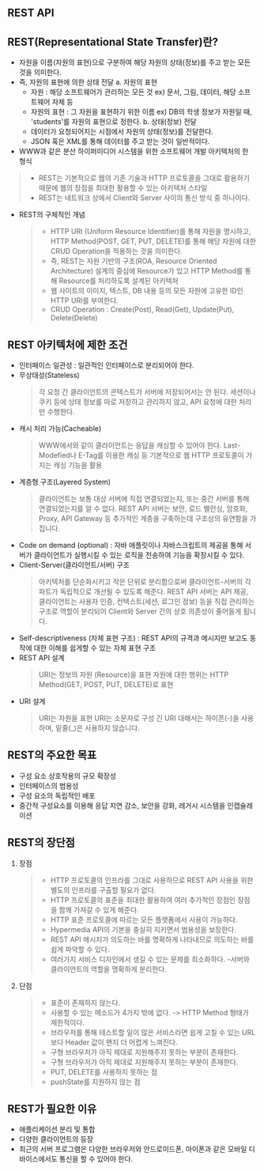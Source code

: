 ## REST API
## REST(Representational State Transfer)란?
- 자원을 이름(자원의 표현)으로 구분하여 해당 자원의 상태(정보)를 주고 받는 모든 것을 의미한다.
- 즉, 자원의 표현에 의한 상태 전달
a. 자원의 표현
	- 자원 : 해당 소프트웨어가 관리하는 모든 것 ex) 문서, 그림, 데이터, 해당 소프트웨어 자체 등
	- 자원의 표현 : 그 자원을 표현하기 위한 이름 ex) DB의 학생 정보가 자원일 때, 'students'를 자원의 표현으로 정한다.
b. 상태(정보) 전달
	- 데이터가 요청되어지는 시점에서 자원의 상태(정보)를 전달한다.
	- JSON 혹은 XML를 통해 데이터를 주고 받는 것이 일반적이다.
- WWW과 같은 분산 하이퍼미디어 시스템을 위한 소프트웨어 개발 아키텍처의 한 형식
> - REST는 기본적으로 웹의 기존 기술과 HTTP 프로토콜을 그대로 활용하기 때문에 웹의 장점을 최대한 활용할 수 있는 아키텍처 스타일
> - REST는 네트워크 상에서 Client와 Server 사이의 통신 방식 중 하나이다.
- REST의 구체적인 개념
	> - HTTP URI (Uniform Resource Identifier)를 통해 자원을 명시하고, HTTP Method(POST, GET, PUT, DELETE)를 통해 해당 자원에 대한 CRUD Operation을 적용하는 것을 의미한다.
	> - 즉, REST는 자원 기반의 구조(ROA, Resource Oriented Architecture) 설계의 중심에 Resource가 있고 HTTP Method를 통해 Resource를 처리하도록 설계된 아키텍처
	> - 웹 사이트의 이미지, 텍스트, DB 내용 등의 모든 자원에 고유한 ID인 HTTP URI를 부여한다.
	> - CRUD Operation : Create(Post), Read(Get), Update(Put), Delete(Delete) 

## REST 아키텍처에 제한 조건
- 인터페이스 일관성 : 일관적인 인터페이스로 분리되어야 한다.
- 무상태성(Stateless)
	> 각 요청 간 클라이언트의 콘텍스트가 서버에 저장되어서는 안 된다.
	> 세션이나 쿠키 등에 상태 정보를 따로 저장하고 관리하지 않고, API 요청에 대한 처리만 수행한다.
- 캐시 처리 가능(Cacheable)
	> WWW에서와 같이 클라이언트는 응답을 캐싱할 수 있어야 한다.
	> Last-Modefied나 E-Tag를 이용한 캐싱 등 기본적으로 웹 HTTP 프로토콜이 가지는 캐싱 기능을 활용
- 계층형 구조(Layered System)
	> 클라이언트는 보통 대상 서버에 직접 연결되었는지, 또는 중간 서버를 통해 연결되었는지를 알 수 없다.
	> REST API 서버는 보안, 로드 밸런싱, 암호화, Proxy, API Gateway 등 추가적인 계층을 구축하는데 구조상의 유연함을 가집니다.
- Code on demand (optional) : 자바 애플릿이나 자바스크립트의 제공을 통해 서버가 클라이언트가 실행시킬 수 있는 로직을 전송하여 기능을 확장시킬 수 있다.
- Client-Server(클라이언트/서버) 구조
	> 아키텍처를 단순화시키고 작은 단위로 분리함으로써 클라이언트-서버의 각 파트가 독립적으로 개선될 수 있도록 해준다.
	> REST API 서버는 API 제공, 클라이언트는 사용자 인증, 컨텍스트(세션, 로그인 정보) 등을 직접 관리하는 구조로 역할이 분리되어 Client와 Server 간의 상호 의존성이 줄어들게 됩니다.
- Self-descriptiveness (자체 표현 구조) : REST API의 규격과 메시지만 보고도 동작에 대한 이해를 쉽게할 수 있는 자체 표현 구조
- REST API 설계
	> URI는 정보의 자원 (Resource)을 표현
	> 자원에 대한 행위는 HTTP Method(GET, POST, PUT, DELETE)로 표현
- URI 설계
	> URI는 자원을 표현
	> URI는 소문자로 구성
	> 긴 URI 대해서는 하이픈(-)을 사용하며, 밑줄(_)은 사용하지 않습니다.

## REST의 주요한 목표
- 구성 요소 상호작용의 규모 확장성
- 인터페이스의 범용성
- 구성 요소의 독립적인 배포
- 중간적 구성요소를 이용해 응답 지연 감소, 보안을 강화, 레거시 시스템을 인캡슐레이션

## REST의 장단점
1. 장점
	> - HTTP 프로토콜의 인프라를 그대로 사용하므로 REST API 사용을 위한 별도의 인프라를 구출할 필요가 없다.
	> - HTTP 프로토콜의 표준을 최대한 활용하여 여러 추가적인 장점인 장점을 함께 가져갈 수 있게 해준다.
	> - HTTP 표준 프로토콜에 따르는 모든 플랫폼에서 사용이 가능하다.
	> - Hypermedia API의 기본을 충실히 지키면서 범용성을 보장한다.
	> - REST API 메시지가 의도하는 바를 명확하게 나타내므로 의도하는 바를 쉽게 파악할 수 있다.
	> - 여러가지 서비스 디자인에서 생길 수 있는 문제를 최소화하다.
	> -서버와 클라이언트의 역할을 명확하게 분리한다.

2. 단점
	> - 표준이 존재하지 않는다.
	> - 사용할 수 있는 메소드가 4가지 밖에 없다. -> HTTP Method 형태가 제한적이다.
	> - 브라우저를 통해 테스트할 일이 많은 서비스라면 쉽게 고칠 수 있는 URL보다 Header 값이 왠지 더 어렵게 느껴진다.
	> - 구형 브라우저가 아직 제대로 지원해주지 못하는 부분이 존재한다.
	> - 구형 브라우저가 아직 제대로 지원해주지 못하는 부분이 존재한다.
	> - PUT, DELETE를 사용하지 못하는 점
	> - pushState를 지원하지 않는 점

## REST가 필요한 이유
- 애플리케이션 분리 및 통합
- 다양한 클라이언트의 등장
- 최근의 서버 프로그램은 다양한 브라우저와 안드로이드폰, 아이폰과 같은 모바일 디바이스에서도 통신을 할 수 있어야 한다. 




